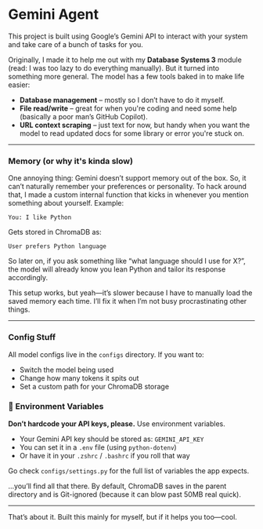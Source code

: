 

# Gemini Agent

This project is built using Google’s Gemini API to interact with your system and take care of a bunch of tasks for you.

Originally, I made it to help me out with my **Database Systems 3** module (read: I was too lazy to do everything manually). But it turned into something more general. The model has a few tools baked in to make life easier:

* **Database management** – mostly so I don’t have to do it myself.
* **File read/write** – great for when you're coding and need some help (basically a poor man’s GitHub Copilot).
* **URL context scraping** – just text for now, but handy when you want the model to read updated docs for some library or error you're stuck on.

---

### Memory (or why it's kinda slow)

One annoying thing: Gemini doesn’t support memory out of the box. So, it can’t naturally remember your preferences or personality. To hack around that, I made a custom internal function that kicks in whenever you mention something about yourself. Example:

```
You: I like Python
```

Gets stored in ChromaDB as:

```
User prefers Python language
```

So later on, if you ask something like “what language should I use for X?”, the model will already know you lean Python and tailor its response accordingly.

This setup works, but yeah—it’s slower because I have to manually load the saved memory each time. I’ll fix it when I’m not busy procrastinating other things.

---

### Config Stuff

All model configs live in the `configs` directory. If you want to:

* Switch the model being used
* Change how many tokens it spits out
* Set a custom path for your ChromaDB storage


### 🔐 Environment Variables

**Don’t hardcode your API keys, please.** Use environment variables.

* Your Gemini API key should be stored as: `GEMINI_API_KEY`
* You can set it in a `.env` file (using  `python-dotenv`)
* Or have it in your `.zshrc` / `.bashrc` if you roll that way

Go check `configs/settings.py` for the full list of variables the app expects.



…you’ll find all that there. By default, ChromaDB saves in the parent directory and is Git-ignored (because it can blow past 50MB real quick).

---

That’s about it. Built this mainly for myself, but if it helps you too—cool.
 
